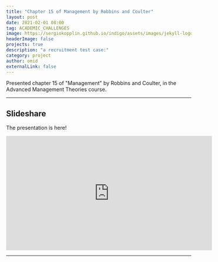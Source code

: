 ```yaml
---
title: "Chapter 15 of Management by Robbins and Coulter"
layout: post
date: 2021-02-01 08:00
tag: ACADEMIC_CHALLENGES 
image: https://sergiokopplin.github.io/indigo/assets/images/jekyll-logo-light-solid.png
headerImage: false
projects: true
description: "a recruitment test case:"
category: project
author: omid
externalLink: false
---
```


Presented chapter 15 of "Management" by Robbins and Coulter, in the Advanced Management Theories course.

---

## Slideshare

The presentation is here!

<iframe src="https://www.slideshare.net/slideshow/embed_code/key/cDnNV0CuzTy0wS?hostedIn=slideshare&page=upload" width="560" height="310" frameborder="0" marginwidth="0" marginheight="0" scrolling="no"></iframe>

---

